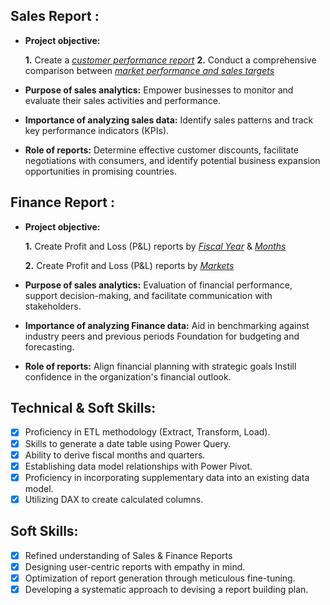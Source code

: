 ## Sales Report :


- **Project objective:** 

    **1.** Create a _[customer performance report](https://github.com/Amaan838/Excel-Sales-Analysis/blob/main/Customer%20performance%20Report.pdf)_
    **2.** Conduct a comprehensive comparison between _[market performance and sales targets](https://github.com/Amaan838/Excel-Sales-Analysis/blob/main/Market%20performance%20%26%20target.pdf)_

- **Purpose of sales analytics:** Empower businesses to monitor and evaluate their sales activities and performance.

- **Importance of analyzing sales data:** Identify sales patterns and track key performance indicators (KPIs).

- **Role of reports:** Determine effective customer discounts, facilitate negotiations with consumers, and identify potential business expansion opportunities in promising countries.


## Finance Report :

- **Project objective:** 

    **1.** Create Profit and Loss (P&L) reports by _[Fiscal Year](https://github.com/Amaan838/Excel-Sales-Analysis/blob/main/P%20%26%20L%20Fiscal%20Year.pdf)_ & _[Months](https://github.com/Amaan838/Excel-Sales-Analysis/blob/main/P%20%26%20L%20Months.pdf)_ 

   **2.** Create Profit and Loss (P&L) reports by _[Markets](https://github.com/Amaan838/Excel-Sales-Analysis/blob/main/P%20%26%20L%20Market.pdf)_
- **Purpose of sales analytics:** Evaluation of financial performance, support decision-making, and facilitate communication with stakeholders.

- **Importance of analyzing Finance data:** Aid in benchmarking against industry peers and previous periods Foundation for budgeting and forecasting.

- **Role of reports:** Align financial planning with strategic goals Instill confidence in the organization's financial outlook.


## Technical & Soft Skills:
- [x]	Proficiency in ETL methodology (Extract, Transform, Load).
- [x]	Skills to generate a date table using Power Query.
- [x]	Ability to derive fiscal months and quarters.
- [x]	Establishing data model relationships with Power Pivot.
- [x]	Proficiency in incorporating supplementary data into an existing data model.
- [x]	Utilizing DAX to create calculated columns.

## Soft Skills:
- [x]	Refined understanding of Sales & Finance Reports
- [x]	Designing user-centric reports with empathy in mind.
- [x]	Optimization of report generation through meticulous fine-tuning.
- [x]	Developing a systematic approach to devising a report building plan.
